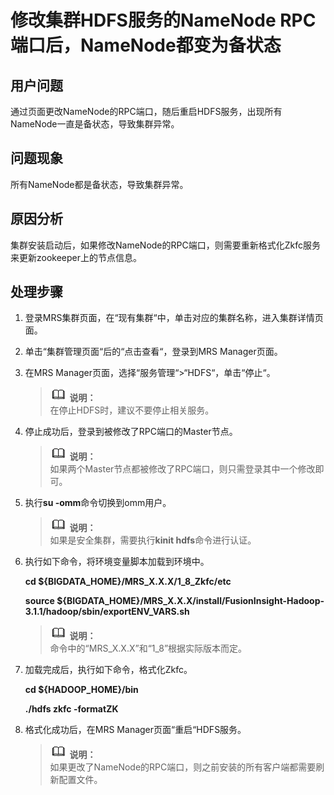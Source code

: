 # 修改集群HDFS服务的NameNode RPC端口后，NameNode都变为备状态<a name="ZH-CN_TOPIC_0181149863"></a>

## 用户问题<a name="section18305143583116"></a>

通过页面更改NameNode的RPC端口，随后重启HDFS服务，出现所有NameNode一直是备状态，导致集群异常。

## 问题现象<a name="section117424454313"></a>

所有NameNode都是备状态，导致集群异常。

## 原因分析<a name="section1237061220324"></a>

集群安装启动后，如果修改NameNode的RPC端口，则需要重新格式化Zkfc服务来更新zookeeper上的节点信息。

## 处理步骤<a name="section1910962617165"></a>

1.  登录MRS集群页面，在“现有集群“中，单击对应的集群名称，进入集群详情页面。
2.  单击“集群管理页面“后的“点击查看“，登录到MRS Manager页面。
3.  在MRS Manager页面，选择“服务管理“\>“HDFS“，单击“停止“。

    >![](public_sys-resources/icon-note.gif) **说明：**   
    >在停止HDFS时，建议不要停止相关服务。  

4.  停止成功后，登录到被修改了RPC端口的Master节点。

    >![](public_sys-resources/icon-note.gif) **说明：**   
    >如果两个Master节点都被修改了RPC端口，则只需登录其中一个修改即可。  

5.  执行**su -omm**命令切换到omm用户。

    >![](public_sys-resources/icon-note.gif) **说明：**   
    >如果是安全集群，需要执行**kinit hdfs**命令进行认证。  

6.  执行如下命令，将环境变量脚本加载到环境中。

    **cd $\{BIGDATA\_HOME\}/MRS\_X.X.X/1\_8\_Zkfc/etc**

    **source $\{BIGDATA\_HOME\}/MRS\_X.X.X/install/FusionInsight-Hadoop-3.1.1/hadoop/sbin/exportENV\_VARS.sh**

    >![](public_sys-resources/icon-note.gif) **说明：**   
    >命令中的“MRS\_X.X.X”和“1\_8”根据实际版本而定。  

7.  加载完成后，执行如下命令，格式化Zkfc。

    **cd $\{HADOOP\_HOME\}/bin**

    **./hdfs zkfc -formatZK**

8.  格式化成功后，在MRS Manager页面“重启“HDFS服务。

    >![](public_sys-resources/icon-note.gif) **说明：**   
    >如果更改了NameNode的RPC端口，则之前安装的所有客户端都需要刷新配置文件。  


